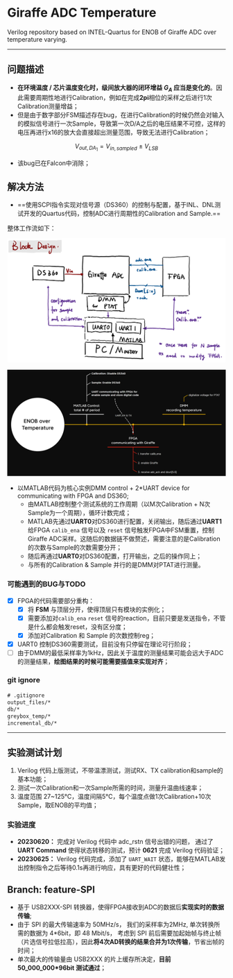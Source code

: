 # Giraffe ADC Temperature

Verilog repository based on INTEL-Quartus for ENOB of Giraffe ADC over temperature varying.

---

## 问题描述


- **在环境温度 / 芯片温度变化时，级间放大器的闭环增益 $G_{A}$ 应当是变化的**。因此需要周期性地进行Calibration，例如在完成**2pi**相位的采样之后进行1次Calibration测量增益；
- 但是由于数字部分FSM描述存在bug，在进行Calibration的时候仍然会对输入的模拟信号进行一次Sample，导致第一次D/A之后的电压结果不可控，这样的电压再进行x16的放大会直接超出测量范围，导致无法进行Calibration；

$$V_{out,DA_{1}} = V_{in,sampled} ~ \pm ~  V_{LSB}$$
- 该bug已在Falcon中消除；

## 解决方法

- ==使用SCPI指令实现对信号源（DS360）的控制与配置，基于INL、DNL测试开发的Quartus代码，控制ADC进行周期性的Calibration and Sample.==

整体工作流如下：

![](./img/Pasted-image-20230606214843.png)

![](./img/Pasted-image-20230606221614.png)

- 以MATLAB代码为核心实例DMM control + 2\*UART device for communicating with FPGA and DS360;
	- 由MATLAB控制整个测试系统的工作周期（以M次Calibration + N次Sample为一个周期），循环计数完成；
	- MATLAB先通过**UART0**对DS360进行配置，关闭输出，随后通过**UART1**给FPGA `calib_ena` 信号以及 `reset` 信号触发FPGA中FSM重置，控制Giraffe ADC采样。这随后的数据链不做赘述，需要注意的是Calibration的次数与Sample的次数需要分开；
	- 随后再通过**UART0**对DS360配置，打开输出，之后的操作同上；
	- 与所有的Calibration & Sample 并行的是DMM对PTAT进行测量。


### 可能遇到的BUG与TODO
- [x] FPGA的代码需要部分重构：
    - [x] 将 **FSM** 与顶层分开，使得顶层只有模块的实例化；
	- [x] 需要添加对`calib_ena`  `reset` 信号的reaction，目前只要是发送指令，不管是什么都会触发reset，没有区分度；
	- [x] 添加对Calibration 和 Sample 的次数控制reg；
- [x] UART0 控制DS360需要测试，目前没有只停留在理论可行阶段；
- [ ] 由于DMM的最低采样率为1kHz，因此关于温度的测量结果可能会远大于ADC的测量结果，**绘图结果的时候可能需要插值来实现对齐**；

### git ignore

```git
# .gitignore
output_files/*
db/*
greybox_temp/*
incremental_db/*
```

---

## 实验测试计划

1. Verilog 代码上版测试，不带温漂测试，测试RX、TX calibration和sample的基本功能；
2. 测试一次Calibration和一次Sample所需的时间，测量升温曲线速率；
3. 温度范围 27~125℃，温度间隔5℃，每个温度点做1次Calibration+10次Sample，取ENOB的平均值；

### 实验进度
- **20230620：** 完成对 Verilog 代码中 adc_rstn 信号出错的问题， 通过了 **UART Command** 使得状态转移的测试，预计 **0621** 完成 Verilog 代码验证；
- **20230625：** Verilog 代码完成，添加了 `UART_WAIT` 状态，能够在MATLAB发出控制指令之后等待0.1s再进行响应，具有更好的代码健壮性； 


## Branch: feature-SPI

- 基于 USB2XXX-SPI 转换器，使得FPGA接收到ADC的数据后**实现实时的数据传输**;
- 由于 SPI 的最大传输速率为 50MHz/s， 我们的采样率为2MHz, 单次转换所需的数据为 4*6bit，即 48 Mbit/s， 考虑到 SPI 前后需要加起始帧与终止帧（片选信号拉低拉高），因此**将4次AD转换的结果合并为1次传输**，节省出帧的时间；
- 单次最大的传输量由 USB2XXX 的片上缓存所决定，**目前 50_000_000*96bit 测试通过**；

